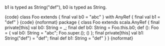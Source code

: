 b1 is typed as String("def"), b0 is typed as String.

{code}
class Foo extends {
  final val b0 = "abc"
} with AnyRef {
  final val b1 = "def"
}
{code}
{noformat}
package <empty> {
  class Foo extends scala.AnyRef {
    final private[this] val b0: String = _;
    final <stable> <accessor> def b0: String = Foo.this.b0;
    def <init>(): Foo = {
      val b0: String = "abc";
      Foo.super.<init>();
      ()
    };
    final private[this] val b1: String("def") = "def";
    final <stable> <accessor> def b1: String = "def"
  }
}
{noformat}

